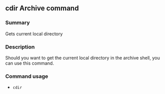 ## cdir Archive command

### Summary

Gets current local directory

### Description

Should you want to get the current local directory in the archive shell, you can use this command.

### Command usage

* `cdir`
